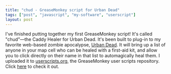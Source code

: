 ```yaml
---
title: "chud - GreaseMonkey script for Urban Dead"
tags: ["post", "javascript", "my-software", "userscript"]
layout: post
---
```


I've finished putting together my first GreaseMonkey script! It's called
"chud"—the Caddy Healer for Urban Dead. It's been built to plug-in to my
favorite web-based zombie apocalypse, [Urban
Dead](https://www.urbandead.com/). It will bring up a list of anyone in
your map cell who can be healed with a first-aid kit, and allow you to
click directly on their name in that list to automagically heal them. I
uploaded it to [userscripts.org](https://userscripts.org/), the
GreaseMonkey user scripts repository. Click
[here](https://sites.google.com/site/udscripts/chud) to check it out.
